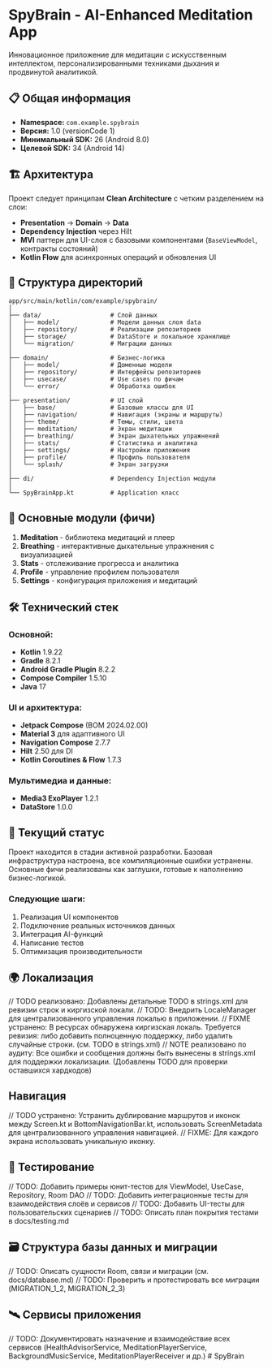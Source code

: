 # SpyBrain - AI-Enhanced Meditation App

Инновационное приложение для медитации с искусственным интеллектом, персонализированными техниками дыхания и продвинутой аналитикой.

## 📋 Общая информация

- **Namespace:** `com.example.spybrain`
- **Версия:** 1.0 (versionCode 1)
- **Минимальный SDK:** 26 (Android 8.0)
- **Целевой SDK:** 34 (Android 14)

## 🏗 Архитектура

Проект следует принципам **Clean Architecture** с четким разделением на слои:

- **Presentation** → **Domain** → **Data**
- **Dependency Injection** через Hilt
- **MVI** паттерн для UI-слоя с базовыми компонентами (`BaseViewModel`, контракты состояний)
- **Kotlin Flow** для асинхронных операций и обновления UI

## 📂 Структура директорий

```
app/src/main/kotlin/com/example/spybrain/
│
├── data/                   # Слой данных
│   ├── model/              # Модели данных слоя data
│   ├── repository/         # Реализации репозиториев
│   ├── storage/            # DataStore и локальное хранилище
│   └── migration/          # Миграции данных
│
├── domain/                 # Бизнес-логика
│   ├── model/              # Доменные модели
│   ├── repository/         # Интерфейсы репозиториев 
│   ├── usecase/            # Use cases по фичам
│   └── error/              # Обработка ошибок
│
├── presentation/           # UI слой
│   ├── base/               # Базовые классы для UI
│   ├── navigation/         # Навигация (экраны и маршруты)
│   ├── theme/              # Темы, стили, цвета
│   ├── meditation/         # Экран медитации
│   ├── breathing/          # Экран дыхательных упражнений
│   ├── stats/              # Статистика и аналитика
│   ├── settings/           # Настройки приложения
│   ├── profile/            # Профиль пользователя
│   └── splash/             # Экран загрузки
│
├── di/                     # Dependency Injection модули
│
└── SpyBrainApp.kt          # Application класс
```

## 📱 Основные модули (фичи)

1. **Meditation** - библиотека медитаций и плеер
2. **Breathing** - интерактивные дыхательные упражнения с визуализацией
3. **Stats** - отслеживание прогресса и аналитика
4. **Profile** - управление профилем пользователя
5. **Settings** - конфигурация приложения и медитаций

## 🛠 Технический стек

### Основной:
- **Kotlin** 1.9.22
- **Gradle** 8.2.1
- **Android Gradle Plugin** 8.2.2
- **Compose Compiler** 1.5.10
- **Java** 17

### UI и архитектура:
- **Jetpack Compose** (BOM 2024.02.00)
- **Material 3** для адаптивного UI
- **Navigation Compose** 2.7.7
- **Hilt** 2.50 для DI
- **Kotlin Coroutines & Flow** 1.7.3

### Мультимедиа и данные:
- **Media3 ExoPlayer** 1.2.1
- **DataStore** 1.0.0

## 🚧 Текущий статус

Проект находится в стадии активной разработки. Базовая инфраструктура настроена, все компиляционные ошибки устранены. Основные фичи реализованы как заглушки, готовые к наполнению бизнес-логикой.

### Следующие шаги:
1. Реализация UI компонентов
2. Подключение реальных источников данных
3. Интеграция AI-функций
4. Написание тестов
5. Оптимизация производительности

## 🌍 Локализация
// TODO реализовано: Добавлены детальные TODO в strings.xml для ревизии строк и киргизской локали.
// TODO: Внедрить LocaleManager для централизованного управления локалью в приложении.
// FIXME устранено: В ресурсах обнаружена киргизская локаль. Требуется ревизия: либо добавить полноценную поддержку, либо удалить случайные строки. (см. TODO в strings.xml)
// NOTE реализовано по аудиту: Все ошибки и сообщения должны быть вынесены в strings.xml для поддержки локализации. (Добавлены TODO для проверки оставшихся хардкодов)

##  Навигация
// TODO устранено: Устранить дублирование маршрутов и иконок между Screen.kt и BottomNavigationBar.kt, использовать ScreenMetadata для централизованного управления навигацией.
// FIXME: Для каждого экрана использовать уникальную иконку. 

## 🧪 Тестирование
// TODO: Добавить примеры юнит-тестов для ViewModel, UseCase, Repository, Room DAO
// TODO: Добавить интеграционные тесты для взаимодействия слоёв и сервисов
// TODO: Добавить UI-тесты для пользовательских сценариев
// TODO: Описать план покрытия тестами в docs/testing.md 

## 🗃 Структура базы данных и миграции
// TODO: Описать сущности Room, связи и миграции (см. docs/database.md)
// TODO: Проверить и протестировать все миграции (MIGRATION_1_2, MIGRATION_2_3) 

## 🛰 Сервисы приложения
// TODO: Документировать назначение и взаимодействие всех сервисов (HealthAdvisorService, MeditationPlayerService, BackgroundMusicService, MeditationPlayerReceiver и др.) # SpyBrain
